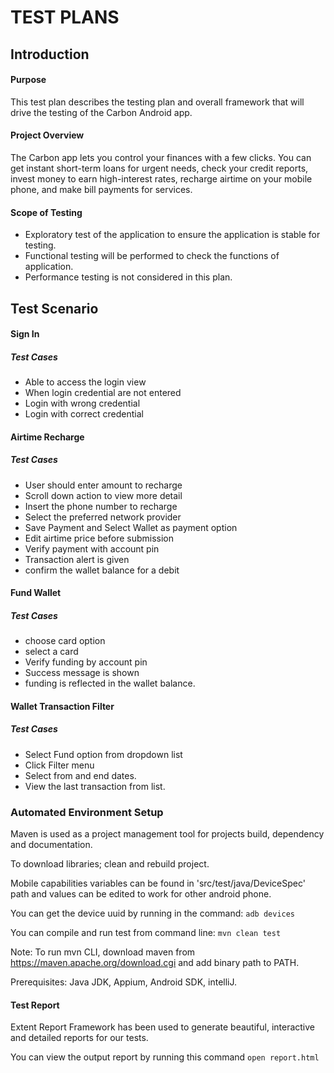 # TEST PLANS
## Introduction
#### Purpose
This test plan describes the testing plan and overall framework that will drive the testing of the Carbon Android app. 
#### Project Overview
The Carbon app lets you control your finances with a few clicks. You can get
instant short-term loans for urgent needs, check your credit reports, invest
money to earn high-interest rates, recharge airtime on your mobile phone, and
make bill payments for services.
#### Scope of Testing
* Exploratory test of the application to ensure the application is stable for testing.
* Functional testing will be performed to check the functions of application.
* Performance testing is not considered in this plan.

## Test Scenario

#### **Sign In** 

##### Test Cases
* Able to access the login view
* When login credential are not entered
* Login with wrong credential
* Login with correct credential

#### **Airtime Recharge**

##### Test Cases
* User should enter amount to recharge
* Scroll down action to view more detail
* Insert the phone number to recharge
* Select the preferred network provider
* Save Payment and Select Wallet as payment option
* Edit airtime price before submission
* Verify payment with account pin
* Transaction alert is given
* confirm the wallet balance for a debit


#### **Fund Wallet**

##### Test Cases
* choose card option
* select a card
* Verify funding by account pin
* Success message is shown
* funding is reflected in the wallet balance.

#### **Wallet Transaction Filter**

##### Test Cases
* Select Fund option from dropdown list
* Click Filter menu
* Select from and end dates.
* View the last transaction from list.

### Automated Environment Setup
Maven is used as a project management tool for projects build, dependency and documentation.

 To download libraries; clean and rebuild project.

Mobile capabilities variables can be found in 'src/test/java/DeviceSpec' path and values can be 
edited to work for other android phone.

You can get the device uuid by running in the command: 
`adb devices`

You can compile and run test from command line: `mvn clean test`

Note: To run mvn CLI, download maven from https://maven.apache.org/download.cgi and add binary path to PATH.

Prerequisites:
Java JDK, Appium, Android SDK, intelliJ.

#### Test Report
Extent Report Framework has been used to generate beautiful, interactive and detailed reports for our tests.

You can view the output report by running this command `open report.html`